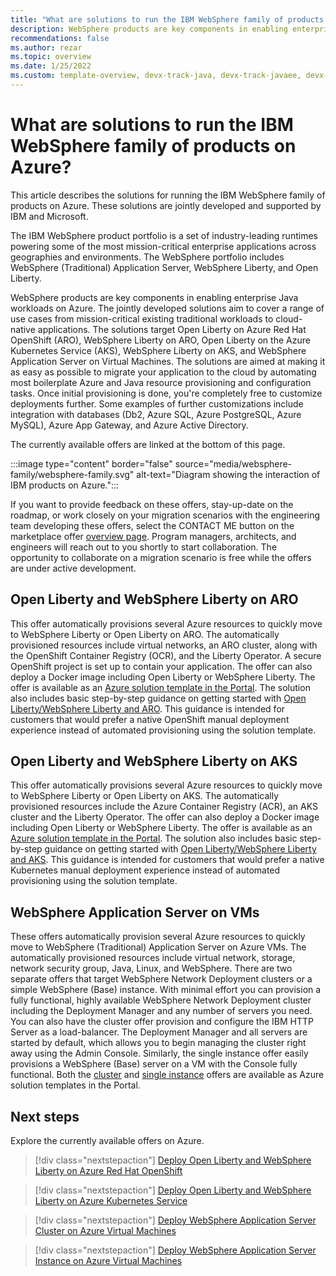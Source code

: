 ```yaml
---
title: "What are solutions to run the IBM WebSphere family of products on Azure"
description: WebSphere products are key components in enabling enterprise Java workloads on Azure. IBM and Microsoft are collaborating on a complete set of jointly developed and supported solutions for the product family.
recommendations: false
ms.author: rezar
ms.topic: overview
ms.date: 1/25/2022
ms.custom: template-overview, devx-track-java, devx-track-javaee, devx-track-javaee-was
---
```


# What are solutions to run the IBM WebSphere family of products on Azure?

This article describes the solutions for running the IBM WebSphere family of products on Azure. These solutions are jointly developed and supported by IBM and Microsoft.

The IBM WebSphere product portfolio is a set of industry-leading runtimes powering some of the most mission-critical enterprise applications across geographies and environments. The WebSphere portfolio includes WebSphere (Traditional) Application Server, WebSphere Liberty, and Open Liberty.

WebSphere products are key components in enabling enterprise Java workloads on Azure. The jointly developed solutions aim to cover a range of use cases from mission-critical existing traditional workloads to cloud-native applications. The solutions target Open Liberty on Azure Red Hat OpenShift (ARO), WebSphere Liberty on ARO, Open Liberty on the Azure Kubernetes Service (AKS), WebSphere Liberty on AKS, and WebSphere Application Server on Virtual Machines. The solutions are aimed at making it as easy as possible to migrate your application to the cloud by automating most boilerplate Azure and Java resource provisioning and configuration tasks. Once initial provisioning is done, you're completely free to customize deployments further. Some examples of further customizations include integration with databases (Db2, Azure SQL, Azure PostgreSQL, Azure MySQL), Azure App Gateway, and Azure Active Directory.

The currently available offers are linked at the bottom of this page.

:::image type="content" border="false" source="media/websphere-family/websphere-family.svg" alt-text="Diagram showing the interaction of IBM products on Azure.":::

If you want to provide feedback on these offers, stay-up-date on the roadmap, or work closely on your migration scenarios with the engineering team developing these offers, select the CONTACT ME button on the marketplace offer [overview page](https://azuremarketplace.microsoft.com/marketplace/apps/ibm-usa-ny-armonk-hq-6275750-ibmcloud-aiops.2021-02-17_websphere_offerings_contact_me?tab=Overview). Program managers, architects, and engineers will reach out to you shortly to start collaboration. The opportunity to collaborate on a migration scenario is free while the offers are under active development.

## Open Liberty and WebSphere Liberty on ARO

This offer automatically provisions several Azure resources to quickly move to WebSphere Liberty or Open Liberty on ARO. The automatically provisioned resources include virtual networks, an ARO cluster, along with the OpenShift Container Registry (OCR), and the Liberty Operator. A secure OpenShift project is set up to contain your application. The offer can also deploy a Docker image including Open Liberty or WebSphere Liberty. The offer is available as an [Azure solution template in the Portal](https://portal.azure.com/#create/ibm-usa-ny-armonk-hq-6275750-ibmcloud-aiops.20210823-liberty-aroliberty-aro). The solution also includes basic step-by-step guidance on getting started with [Open Liberty/WebSphere Liberty and ARO](/azure/openshift/howto-deploy-java-liberty-app). This guidance is intended for customers that would prefer a native OpenShift manual deployment experience instead of automated provisioning using the solution template.

## Open Liberty and WebSphere Liberty on AKS

This offer automatically provisions several Azure resources to quickly move to WebSphere Liberty or Open Liberty on AKS. The automatically provisioned resources include the Azure Container Registry (ACR), an AKS cluster and the Liberty Operator. The offer can also deploy a Docker image including Open Liberty or WebSphere Liberty. The offer is available as an [Azure solution template in the Portal](https://portal.azure.com/#create/ibm-usa-ny-armonk-hq-6275750-ibmcloud-aiops.20210924-liberty-aksliberty-aks). The solution also includes basic step-by-step guidance on getting started with [Open Liberty/WebSphere Liberty and AKS](/azure/aks/howto-deploy-java-liberty-app). This guidance is intended for customers that would prefer a native Kubernetes manual deployment experience instead of automated provisioning using the solution template.

## WebSphere Application Server on VMs

These offers automatically provision several Azure resources to quickly move to WebSphere (Traditional) Application Server on Azure VMs. The automatically provisioned resources include virtual network, storage, network security group, Java, Linux, and WebSphere. There are two separate offers that target WebSphere Network Deployment clusters or a simple WebSphere (Base) instance. With minimal effort you can provision a fully functional, highly available WebSphere Network Deployment cluster including the Deployment Manager and any number of servers you need. You can also have the cluster offer provision and configure the IBM HTTP Server as a load-balancer. The Deployment Manager and all servers are started by default, which allows you to begin managing the cluster right away using the Admin Console. Similarly, the single instance offer easily provisions a WebSphere (Base) server on a VM with the Console fully functional. Both the [cluster](https://portal.azure.com/#create/ibm-usa-ny-armonk-hq-6275750-ibmcloud-aiops.2021-04-08-twas-clustercluster) and [single instance](https://ms.portal.azure.com/#create/ibm-usa-ny-armonk-hq-6275750-ibmcloud-aiops.2022-01-07-twas-base-single-server2022-01-07-twas-base-single-server) offers are available as Azure solution templates in the Portal.

## Next steps

Explore the currently available offers on Azure.

> [!div class="nextstepaction"]
> [Deploy Open Liberty and WebSphere Liberty on Azure Red Hat OpenShift](https://portal.azure.com/#create/ibm-usa-ny-armonk-hq-6275750-ibmcloud-aiops.20210823-liberty-aroliberty-aro)

> [!div class="nextstepaction"]
> [Deploy Open Liberty and WebSphere Liberty on Azure Kubernetes Service](https://portal.azure.com/#create/ibm-usa-ny-armonk-hq-6275750-ibmcloud-aiops.20210924-liberty-aksliberty-aks)

> [!div class="nextstepaction"]
> [Deploy WebSphere Application Server Cluster on Azure Virtual Machines](https://portal.azure.com/#create/ibm-usa-ny-armonk-hq-6275750-ibmcloud-aiops.2021-04-08-twas-clustercluster)

> [!div class="nextstepaction"]
> [Deploy WebSphere Application Server Instance on Azure Virtual Machines](https://ms.portal.azure.com/#create/ibm-usa-ny-armonk-hq-6275750-ibmcloud-aiops.2022-01-07-twas-base-single-server2022-01-07-twas-base-single-server)
